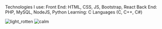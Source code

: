 Technologies I use:
Front End: HTML, CSS, JS, Bootstrap, React
Back End: PHP, MySQL, NodeJS, Python
Learning: C Languages (C, C++, C#)


![light_rotten](https://user-images.githubusercontent.com/94228460/207048421-27270abc-d666-48b6-a8c9-defd3cc1731d.gif)
![calm](https://user-images.githubusercontent.com/94228460/207048479-4c54d23b-25eb-448d-a28c-b07ba82e904f.gif)

